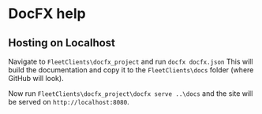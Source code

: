 # DocFX help

## Hosting on Localhost

Navigate to ```FleetClients\docfx_project``` and run ```docfx docfx.json``` This will build the documentation and copy it to the ```FleetClients\docs``` folder (where GitHub will look).

Now run ```FleetClients\docfx_project\docfx serve ..\docs``` and the site will be served on ```http://localhost:8080```.
